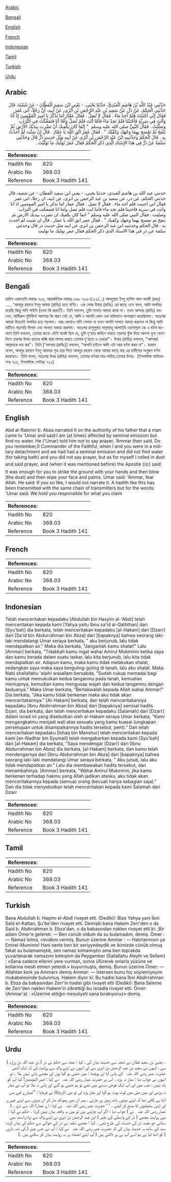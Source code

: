 [Arabic](#arabic)

[Bengali](#bengali)

[English](#english)

[French](#french)

[Indonesian](#indonesian)

[Tamil](#tamil)

[Turkish](#turkish)

[Urdu](#urdu)

## Arabic


<div dir="rtl" lang="ar" style={{fontSize:'larger',backgroundColor:'#f8f9fa',padding:20}}>
حَدَّثَنِي عَبْدُ اللَّهِ بْنُ هَاشِمٍ الْعَبْدِيُّ، حَدَّثَنَا يَحْيَى، - يَعْنِي ابْنَ سَعِيدٍ الْقَطَّانَ - عَنْ شُعْبَةَ، قَالَ حَدَّثَنِي الْحَكَمُ، عَنْ ذَرٍّ، عَنْ سَعِيدِ بْنِ عَبْدِ الرَّحْمَنِ بْنِ أَبْزَى، عَنْ أَبِيهِ، أَنَّ رَجُلاً، أَتَى عُمَرَ فَقَالَ إِنِّي أَجْنَبْتُ فَلَمْ أَجِدْ مَاءً ‏.‏ فَقَالَ لاَ تُصَلِّ ‏.‏ فَقَالَ عَمَّارٌ أَمَا تَذْكُرُ يَا أَمِيرَ الْمُؤْمِنِينَ إِذْ أَنَا وَأَنْتَ فِي سَرِيَّةٍ فَأَجْنَبْنَا فَلَمْ نَجِدْ مَاءً فَأَمَّا أَنْتَ فَلَمْ تُصَلِّ وَأَمَّا أَنَا فَتَمَعَّكْتُ فِي التُّرَابِ وَصَلَّيْتُ ‏.‏ فَقَالَ النَّبِيُّ صلى الله عليه وسلم ‏ "‏ إِنَّمَا كَانَ يَكْفِيكَ أَنْ تَضْرِبَ بِيَدَيْكَ الأَرْضَ ثُمَّ تَنْفُخَ ثُمَّ تَمْسَحَ بِهِمَا وَجْهَكَ وَكَفَّيْكَ ‏"‏ ‏.‏ فَقَالَ عُمَرُ اتَّقِ اللَّهَ يَا عَمَّارُ ‏.‏ قَالَ إِنْ شِئْتَ لَمْ أُحَدِّثْ بِهِ ‏.‏ قَالَ الْحَكَمُ وَحَدَّثَنِيهِ ابْنُ عَبْدِ الرَّحْمَنِ بْنِ أَبْزَى عَنْ أَبِيهِ مِثْلَ حَدِيثِ ذَرٍّ قَالَ وَحَدَّثَنِي سَلَمَةُ عَنْ ذَرٍّ فِي هَذَا الإِسْنَادِ الَّذِي ذَكَرَ الْحَكَمُ فَقَالَ عُمَرُ نُوَلِّيكَ مَا تَوَلَّيْتَ ‏.‏
</div>
<div style={{backgroundColor:'#f8f9fa',padding:20, marginBottom: 10}}><table> <thead> <tr> <th>References:</th> <th></th> </tr> </thead> <tbody><tr><td>Hadith No</td><td>820</td></tr><tr><td>Arabic No</td><td>368.03</td></tr><tr><td>Reference</td><td>Book 3 Hadith 141</td></tr></tbody></table></div>


<div dir="rtl" lang="ar" style={{fontSize:'larger',backgroundColor:'#f8f9fa',padding:20}}>
حدثني عبد الله بن هاشم العبدي، حدثنا يحيى، - يعني ابن سعيد القطان - عن شعبة، قال حدثني الحكم، عن ذر، عن سعيد بن عبد الرحمن بن ابزى، عن ابيه، ان رجلا، اتى عمر فقال اني اجنبت فلم اجد ماء . فقال لا تصل . فقال عمار اما تذكر يا امير المومنين اذ انا وانت في سرية فاجنبنا فلم نجد ماء فاما انت فلم تصل واما انا فتمعكت في التراب وصليت . فقال النبي صلى الله عليه وسلم " انما كان يكفيك ان تضرب بيديك الارض ثم تنفخ ثم تمسح بهما وجهك وكفيك " . فقال عمر اتق الله يا عمار . قال ان شيت لم احدث به . قال الحكم وحدثنيه ابن عبد الرحمن بن ابزى عن ابيه مثل حديث ذر قال وحدثني سلمة عن ذر في هذا الاسناد الذي ذكر الحكم فقال عمر نوليك ما توليت
</div>
<div style={{backgroundColor:'#f8f9fa',padding:20, marginBottom: 10}}><table> <thead> <tr> <th>References:</th> <th></th> </tr> </thead> <tbody><tr><td>Hadith No</td><td>820</td></tr><tr><td>Arabic No</td><td>368.03</td></tr><tr><td>Reference</td><td>Book 3 Hadith 141</td></tr></tbody></table></div>

## Bengali


<div dir="ltr" lang="bn" style={{fontSize:'larger',backgroundColor:'#f8f9fa',padding:20}}>
হাদিস একাডেমি নাম্বারঃ ৭০৬, আন্তর্জাতিক নাম্বারঃ ৩৬৮ ৭০৬-(১১২/...) আবদুল্লাহ ইবনু হাশিম আল আবদী (রহঃ) ..... 'আবদুর রহমান ইবনু আবযা (রাযিঃ) হতে বর্ণিত। এক লোক উমার (রাযিঃ) এর কাছে এসে বলল, আমি অপবিত্র হয়েছি কিন্তু পানি পাইনি (তখন কি করব?)। তিনি বললেন, তুমি সালাত আদায় করো না। তখন আম্মার (রাযিঃ) বললেন, আমীরুল মুমিনীন! আপনার কি স্মরণ নেই যে, আমি ও আপনি কোন এক অভিযানে অংশগ্রহণ করেছিলাম। অতঃপর আমরা উভয়েই অপবিত্র হয়ে পড়লাম। আর কোথাও পানি পেলাম না তখন আপনি সালাত আদায় করলেন না কিন্তু আমি মাটিতে গড়াগড়ি দিলাম এবং সালাত আদায় করলাম। অতঃপর রাসূলুল্লাহ সাল্লাল্লাহু আলাইহি ওয়াসাল্লাম কে এ ঘটনা জানালে তিনি বললেন, তোমার জন্যে এটাই যথেষ্ট ছিল যে, তুমি দু'হাত জমিনে মারতে তারপর ফুঁক দিয়ে আলগা ধুলা ফেলে দিতে তারপর উভয় হাতের কব্জি দ্বারা মাসাহ করতে তোমার দু'হাতে ও চেহারা"। উমার (রাযিঃ) বললেন, "আম্মার! আল্লাহকে ভয় কর"। তিনি ['আম্মার (রাযিঃ)] বললেন, “আপনি চাইলে আমি এটা আর বর্ণনা করব না"। হাকাম বলেন, আবদুর রহমান ইবনু আবযার পুত্র তার পিতা আবদুর রহমান থেকে আমার কাছে যার এর হাদীসের অনুরূপ বর্ণনা করেছেন। তিনি বলেন, অতঃপর উমর (রাযিঃ) বললেন, তোমার বর্ণনার দায়-দায়িত্ব তোমার উপর। (ইসলামিক ফাউন্ডেশনঃ ৭০৫, ইসলামিক সেন্টারঃ ৭২০)
</div>
<div style={{backgroundColor:'#f8f9fa',padding:20, marginBottom: 10}}><table> <thead> <tr> <th>References:</th> <th></th> </tr> </thead> <tbody><tr><td>Hadith No</td><td>820</td></tr><tr><td>Arabic No</td><td>368.03</td></tr><tr><td>Reference</td><td>Book 3 Hadith 141</td></tr></tbody></table></div>

## English


<div dir="ltr" lang="en" style={{fontSize:'larger',backgroundColor:'#f8f9fa',padding:20}}>
Abd al-Rabmin b. Abza narrated It on the authority of his father that a man came to 'Umar and said:I am (at times) affected by seminal emission but find no water. He ('Umar) told him not to say prayer. 'Ammar then said. Do you remember,0 Commander of the Faithful, when I and you were in a military detachment and we had had a seminal emission and did not find water (for taking bath) and you did not say prayer, but as for myself I rolled in dust and said prayer, and (when it was mentioned before) the Apostle (ﷺ) said: It was enough for you to strike the ground with your hands and then blow (the dust) and then wipe your face and palms. Umar said: 'Ammar, fear Allah. He said: If you so like, I would not narrate it. A hadith like this has been transmitted with the same chain of transmitters but for the words: 'Umar said: We hold you responsible for what you claim
</div>
<div style={{backgroundColor:'#f8f9fa',padding:20, marginBottom: 10}}><table> <thead> <tr> <th>References:</th> <th></th> </tr> </thead> <tbody><tr><td>Hadith No</td><td>820</td></tr><tr><td>Arabic No</td><td>368.03</td></tr><tr><td>Reference</td><td>Book 3 Hadith 141</td></tr></tbody></table></div>

## French


<div dir="ltr" lang="fr" style={{fontSize:'larger',backgroundColor:'#f8f9fa',padding:20}}>

</div>
<div style={{backgroundColor:'#f8f9fa',padding:20, marginBottom: 10}}><table> <thead> <tr> <th>References:</th> <th></th> </tr> </thead> <tbody><tr><td>Hadith No</td><td>820</td></tr><tr><td>Arabic No</td><td>368.03</td></tr><tr><td>Reference</td><td>Book 3 Hadith 141</td></tr></tbody></table></div>

## Indonesian


<div dir="ltr" lang="id" style={{fontSize:'larger',backgroundColor:'#f8f9fa',padding:20}}>
Telah menceritakan kepadaku [Abdullah bin Hasyim al-'Abdi] telah menceritakan kepada kami [Yahya yaitu Ibnu sa'id al-Qaththan] dari [Syu'bah] dia berkata, telah menceritakan kepadaku [al-Hakam] dari [Dzarr] dari [Sa'id bin Abdurrahman bin Abza] dari [bapaknya] bahwa seorang laki-laki mendatangi Umar seraya berkata, " aku berjunub, lalu tidak mendapatkan air." Maka dia berkata, "Janganlah kamu shalat!" Lalu [Ammar] berkata, "Tidakkah kamu ingat wahai Amirul Mukminin ketika saya dan kamu berada dalam suatu laskar, lalu kita berjunub, lalu kita tidak mendapatkan air. Adapun kamu, maka kamu tidak melakukan shalat, sedangkan saya maka saya berguling-guling di tanah, lalu aku shalat. Maka Nabi shallallahu 'alaihi wasallam bersabda, "Sudah cukup memadai bagi kamu untuk memukulkan kedua tanganmu pada tanah, kemudian meniupnya, kemudian kamu mengusap wajah dan kedua tanganmu dengan keduanya." Maka Umar berkata, "Bertakwalah kepada Allah wahai Ammar!" Dia berkata, "Jika kamu tidak berkenan maka aku tidak akan menceritakannya." [Al-Hakam] berkata, dan telah menceritakannya kepadaku [Ibnu Abdirrahman bin Abza] dari [bapaknya] semisal hadits Dzarr, dia berkata, dan telah menceritakan kepadaku [Salamah] dari [Dzarr] dalam isnad ini yang disebutkan oleh al-Hakam seraya Umar berkata, "Kami mengangkatmu menjadi wali atas sesuatu yang kamu kuasai (ungkapan persetujuan untuk disampaikannya hadits tersebut, pent)." Dan telah menceritakan kepadaku [Ishaq bin Manshur] telah menceritakan kepada kami [an-Nadhar bin Syumail] telah mengabarkan kepada kami [Syu'bah] dari [al-Hakam] dia berkata, "Saya mendengar [Dzarr] dari [Ibnu Abdurrahman bin Abza] dia berkata, [al-Hakam] berkata, dan kamu telah mendengarnya dari [Ibnu Abdurrahman bin Abza] dari [bapaknya] bahwa seorang laki-laki mendatangi Umar seraya berkata, " Aku junub, lalu aku tidak mendapatkan air." Lalu dia membawakan hadits tersebut, dan menambahinya. [Ammar] berkata, "Wahai Amirul Mukminin, jika kamu berkenan terhadap hakmu yang Allah jadikan atasku, aku tidak akan menceritakannya kepada (semua) orang (kecuali hanya sebagian saja)." Dan dia tidak menyebutkan telah menceritakan kepada kami Salamah dari Dzarr
</div>
<div style={{backgroundColor:'#f8f9fa',padding:20, marginBottom: 10}}><table> <thead> <tr> <th>References:</th> <th></th> </tr> </thead> <tbody><tr><td>Hadith No</td><td>820</td></tr><tr><td>Arabic No</td><td>368.03</td></tr><tr><td>Reference</td><td>Book 3 Hadith 141</td></tr></tbody></table></div>

## Tamil


<div dir="ltr" lang="ta" style={{fontSize:'larger',backgroundColor:'#f8f9fa',padding:20}}>

</div>
<div style={{backgroundColor:'#f8f9fa',padding:20, marginBottom: 10}}><table> <thead> <tr> <th>References:</th> <th></th> </tr> </thead> <tbody><tr><td>Hadith No</td><td>820</td></tr><tr><td>Arabic No</td><td>368.03</td></tr><tr><td>Reference</td><td>Book 3 Hadith 141</td></tr></tbody></table></div>

## Turkish


<div dir="ltr" lang="tr" style={{fontSize:'larger',backgroundColor:'#f8f9fa',padding:20}}>
Bana Abdullah b. Haşimı el-Abdî rivayet etti. (Dediki): Bize Yahya yani İbni Saîd el-Kattan, Şu'be'den rivayet etti. Demişki bana Hakem Zerr'den o da Said b. Abdirrahman b. Ebza'dan, o da babasından naklen rivayet etti ki: ;Bir adam Ömer'e gelerek: — Ben cünüb oldum da su bulamadım, demiş. Ömer : — Namaz kılma, cevabını vermiş. Bunun üzerine Ammar : — Hatırlarmısın ya Emirel-Muminin! Hani senle ben bir seriyyedeydik ve ikimizde cünüb olmuş fakat su bulamamıştık, sen namaz kılmamıştın ama ben toprakda yuvarlanarak namazımı kılmıştım da Peygamber (Sallallahu Aleyhi ve Sellem) : «Sana sadece ellerini yere vurman, sonra üfürerek onlarla yüzüne ve kollarına mesh etmen yeterdi.» buyurmuştu, demiş. Bunun üzerine Ömer: — Allahtan kork ya Ammar» demiş Ammar: — İstersen bunu hiç söylemiyeyim mukabelesinde bulunmuş. Hakem diyor ki: Bu hadisi bana İbni Abdirrahman b. Ebza da babasından Zerr'in hadisi gibi rivayet etti (Dediki): Bana Seleme de Zerr'den naklen Hakem'in zikrettiği bu isnadla rivayet etti. Ömer: (Ammar'a) : «Üzerine aldığın mesuliyeti sana bırakıyoruz» demiş
</div>
<div style={{backgroundColor:'#f8f9fa',padding:20, marginBottom: 10}}><table> <thead> <tr> <th>References:</th> <th></th> </tr> </thead> <tbody><tr><td>Hadith No</td><td>820</td></tr><tr><td>Arabic No</td><td>368.03</td></tr><tr><td>Reference</td><td>Book 3 Hadith 141</td></tr></tbody></table></div>

## Urdu


<div dir="rtl" lang="ur" style={{fontSize:'larger',backgroundColor:'#f8f9fa',padding:20}}>
۔ یحییٰ بن سعید قطان نے شعبہ سے حدیث بیان کی ، کہا : مجھ سے حکم نے ذر ( بن عبد اللہ بن زرارہ ) سے ، انہوں نے سعید بن عبد الرحمن بن ابزیٰ سے اور انہوں نے اپنے والد سے روایت کی کہ ایک آدمی حضرت عمر ‌رضی ‌اللہ ‌عنہ ‌ ‌ کے پاس آیا اور پوچھا : میں جنبی ہو گیا ہوں اور مجھے پانی نہیں ملا ۔ تو انہوں نے جواب دیا : نماز نہ پڑھ ۔ اس پر حضرت عمار ‌رضی ‌اللہ ‌عنہ ‌ ‌ نے کہا : امیر المؤمنین! کیا آپ کو یاد نہیں ، جب میں اور آپ ایک فوجی دستے میں تھے تو ہم جنبی ہو گئے اور پانی نہ ملا تو آپ نے نماز نہ پڑھی اور میں مٹی میں لوٹ پوٹ ہو گیا اور نماز پڑھ لی تو نبی اکرمﷺ نے فرمایا : ’’تمہارے لیے بس اتنا ہی کافی تھا کہ اپنے دونوں ہاتھ زمین پر مارتے ، پھر ان میں پھونک مار کر ان دونوں سے اپنے چہرے اور اپنی ہتھیلیوں کا مسح کر لیتے ۔ ‘ ‘ حضرت عمر ‌رضی ‌اللہ ‌عنہ ‌ ‌ نے کہا : اے عمار! اللہ سے ڈرو ۔ ( عمار ‌رضی ‌اللہ ‌عنہ ‌ ‌ نے ) جواب دیا : اگر آپ چاہتے ہیں تو میں یہ واقعہ بیان نہیں کرتا ۔ حکم نے کہا : یہی روایت مجھے ( ذر کے واسطے کے بغیر ) ابن عبد الرحمن بن ابزیٰ نے اپنے والد سے براہ راست بھی سنائی جو بعینہ ذر کی حدیث کی طرح تھی ۔ کہا : مجھے سلمہ نے ذر کے حوالے سے حکم کی بیان کردہ سند کے ساتھ یہ حدیث بیان کی کہ حضرت عمر ‌رضی ‌اللہ ‌عنہ ‌ ‌ نے کہا : آپ نے جس چیز ( کی ذمہ داری ) کو اٹھا لیا ہے ہم اسے آپ ہی پر ڈالتے ہیں ( آپ اپنے اعتماد پر یہ روایت بیان کر سکتے ہیں ۔)
</div>
<div style={{backgroundColor:'#f8f9fa',padding:20, marginBottom: 10}}><table> <thead> <tr> <th>References:</th> <th></th> </tr> </thead> <tbody><tr><td>Hadith No</td><td>820</td></tr><tr><td>Arabic No</td><td>368.03</td></tr><tr><td>Reference</td><td>Book 3 Hadith 141</td></tr></tbody></table></div>